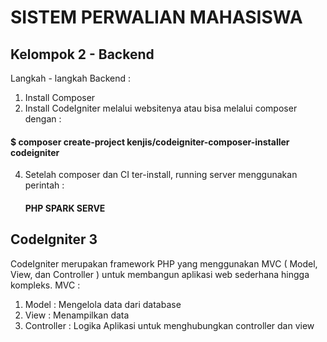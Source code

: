 
# SISTEM PERWALIAN MAHASISWA 

## Kelompok 2 - Backend

Langkah - langkah Backend :
1. Install Composer
2. Install CodeIgniter melalui websitenya atau bisa melalui composer dengan :
#### $ composer create-project kenjis/codeigniter-composer-installer codeigniter ####
4. Setelah composer dan CI ter-install, running server menggunakan perintah :
   #### PHP SPARK SERVE ###

## CodeIgniter 3 ##
CodeIgniter merupakan framework PHP yang menggunakan MVC ( Model, View, dan Controller ) untuk membangun aplikasi web sederhana hingga kompleks.
MVC :
1. Model : Mengelola data dari database
2. View : Menampilkan data
3. Controller : Logika Aplikasi untuk menghubungkan controller dan view



